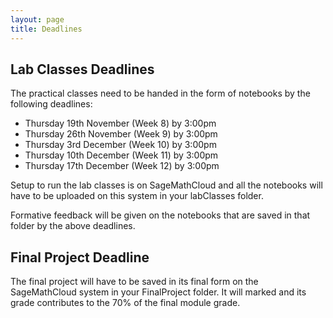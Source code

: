 ```yaml
---
layout: page
title: Deadlines
---
```


## Lab Classes Deadlines

The practical classes need to be handed in the form of notebooks by the following deadlines:

* Thursday 19th November (Week 8) by 3:00pm
* Thursday 26th November  (Week 9) by 3:00pm
* Thursday 3rd December (Week 10) by 3:00pm
* Thursday 10th December (Week 11) by 3:00pm
* Thursday 17th December (Week 12) by 3:00pm

Setup to run the lab classes is on SageMathCloud and all the notebooks will have to be uploaded on this system in your labClasses folder.

Formative feedback will be given on the notebooks that are saved in that folder by the above deadlines. 



## Final Project Deadline

The final project will have to be saved in its final form on the SageMathCloud system in your FinalProject folder. It will marked and its grade contributes to the 70% of the final module grade.
